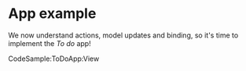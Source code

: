 # App example

We now understand actions, model updates and binding, so it's time to implement the *To do* app!

CodeSample:ToDoApp:View

